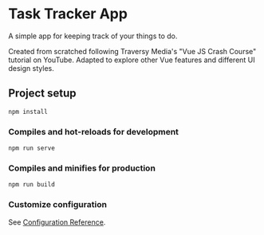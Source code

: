 # Task Tracker App

A simple app for keeping track of your things to do.

Created from scratched following Traversy Media's "Vue JS Crash Course" tutorial on YouTube.
Adapted to explore other Vue features and different UI design styles.

## Project setup

```
npm install
```

### Compiles and hot-reloads for development

```
npm run serve
```

### Compiles and minifies for production

```
npm run build
```

### Customize configuration

See [Configuration Reference](https://cli.vuejs.org/config/).
